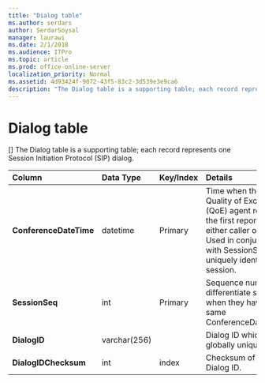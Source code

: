 ```yaml
---
title: "Dialog table"
ms.author: serdars
author: SerdarSoysal
manager: laurawi
ms.date: 2/1/2018
ms.audience: ITPro
ms.topic: article
ms.prod: office-online-server
localization_priority: Normal
ms.assetid: 4d93424f-9072-43f5-83c2-3d539e3e9ca6
description: "The Dialog table is a supporting table; each record represents one Session Initiation Protocol (SIP) dialog."
---
```


# Dialog table
[]
The Dialog table is a supporting table; each record represents one Session Initiation Protocol (SIP) dialog.
  
|**Column**|**Data Type**|**Key/Index**|**Details**|
|:-----|:-----|:-----|:-----|
|**ConferenceDateTime** <br/> |datetime  <br/> |Primary  <br/> |Time when the Quality of Excellence (QoE) agent receives the first report from either caller or callee. Used in conjunction with SessionSeq to uniquely identify a session.  <br/> |
|**SessionSeq** <br/> |int  <br/> |Primary  <br/> |Sequence number to differentiate sessions when they have the same ConferenceDateTime.  <br/> |
|**DialogID** <br/> |varchar(256)  <br/> ||Dialog ID which is globally unique.  <br/> |
|**DialogIDChecksum** <br/> |int  <br/> |index  <br/> |Checksum of the Dialog ID.  <br/> |
   

